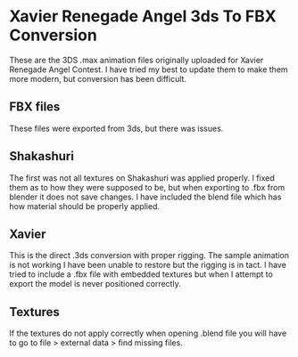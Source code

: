 # Xavier Renegade Angel 3ds To FBX Conversion

These are the 3DS .max animation files originally uploaded for Xavier Renegade Angel Contest. I have tried my best to update them to make them more modern, but conversion has been difficult.

## FBX files

These files were exported from 3ds, but there was issues. 

## Shakashuri

The first was not all textures on Shakashuri was applied properly. I fixed them as to how they were supposed to be, but when exporting to .fbx from blender it does not save changes. I have included the blend file which has how material should be properly applied.

## Xavier

This is the direct .3ds conversion with proper rigging. The sample animation is not working I have been unable to restore but the rigging is in tact. I have tried to include a .fbx file with embedded textures but when I attempt to export the model is never positioned correctly.

## Textures

If the textures do not apply correctly when opening .blend file you will have to go to file > external data > find missing files.
